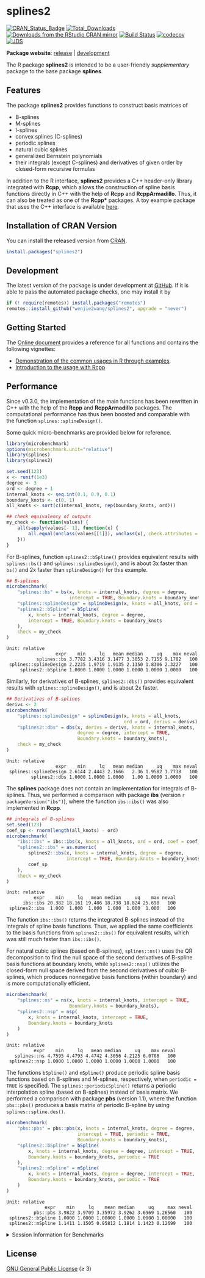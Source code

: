 splines2
================

[![CRAN_Status_Badge](https://www.r-pkg.org/badges/version/splines2)](https://CRAN.R-project.org/package=splines2)
[![Total_Downloads](https://cranlogs.r-pkg.org/badges/grand-total/splines2)](https://CRAN.R-project.org/package=splines2)
[![Downloads from the RStudio CRAN
mirror](https://cranlogs.r-pkg.org/badges/splines2)](https://CRAN.R-project.org/package=splines2)
[![Build
Status](https://github.com/wenjie2wang/splines2/workflows/R-CMD-check/badge.svg)](https://github.com/wenjie2wang/splines2/actions)
[![codecov](https://codecov.io/gh/wenjie2wang/splines2/branch/main/graph/badge.svg)](https://app.codecov.io/gh/wenjie2wang/splines2)
[![JDS](https://img.shields.io/badge/JDS-10.6339%2F21--JDS1020-brightgreen)](https://doi.org/10.6339/21-JDS1020)

**Package website**: [release](https://wwenjie.org/splines2) \|
[development](https://wwenjie.org/splines2/dev)

The R package **splines2** is intended to be a user-friendly
*supplementary* package to the base package **splines**.

## Features

The package **splines2** provides functions to construct basis matrices
of

- B-splines
- M-splines
- I-splines
- convex splines (C-splines)
- periodic splines
- natural cubic splines
- generalized Bernstein polynomials
- their integrals (except C-splines) and derivatives of given order by
  closed-form recursive formulas

In addition to the R interface, **splines2** provides a C++ header-only
library integrated with **Rcpp**, which allows the construction of
spline basis functions directly in C++ with the help of **Rcpp** and
**RcppArmadillo**. Thus, it can also be treated as one of the **Rcpp\***
packages. A toy example package that uses the C++ interface is available
[here](https://github.com/wenjie2wang/example-pkg-Rcpp-splines2).

## Installation of CRAN Version

You can install the released version from
[CRAN](https://CRAN.R-project.org/package=splines2).

``` r
install.packages("splines2")
```

## Development

The latest version of the package is under development at
[GitHub](https://github.com/wenjie2wang/splines2). If it is able to pass
the automated package checks, one may install it by

``` r
if (! require(remotes)) install.packages("remotes")
remotes::install_github("wenjie2wang/splines2", upgrade = "never")
```

## Getting Started

The [Online document](https://wwenjie.org/splines2) provides a reference
for all functions and contains the following vignettes:

- [Demonstration of the common usages in R through
  examples](https://wwenjie.org/splines2/articles/splines2-intro).
- [Introduction to the usage with
  Rcpp](https://wwenjie.org/splines2/articles/splines2-wi-rcpp)

## Performance

Since v0.3.0, the implementation of the main functions has been
rewritten in C++ with the help of the **Rcpp** and **RcppArmadillo**
packages. The computational performance has thus been boosted and
comparable with the function `splines::splineDesign()`.

Some quick micro-benchmarks are provided below for reference.

``` r
library(microbenchmark)
options(microbenchmark.unit="relative")
library(splines)
library(splines2)

set.seed(123)
x <- runif(1e3)
degree <- 3
ord <- degree + 1
internal_knots <- seq.int(0.1, 0.9, 0.1)
boundary_knots <- c(0, 1)
all_knots <- sort(c(internal_knots, rep(boundary_knots, ord)))

## check equivalency of outputs
my_check <- function(values) {
    all(sapply(values[- 1], function(x) {
        all.equal(unclass(values[[1]]), unclass(x), check.attributes = FALSE)
    }))
}
```

For B-splines, function `splines2::bSpline()` provides equivalent
results with `splines::bs()` and `splines::splineDesign()`, and is about
3x faster than `bs()` and 2x faster than `splineDesign()` for this
example.

``` r
## B-splines
microbenchmark(
    "splines::bs" = bs(x, knots = internal_knots, degree = degree,
                       intercept = TRUE, Boundary.knots = boundary_knots),
    "splines::splineDesign" = splineDesign(x, knots = all_knots, ord = ord),
    "splines2::bSpline" = bSpline(
        x, knots = internal_knots, degree = degree,
        intercept = TRUE, Boundary.knots = boundary_knots
    ),
    check = my_check
)
```

    Unit: relative
                      expr    min     lq   mean median     uq    max neval
               splines::bs 3.7782 3.4316 3.1477 3.3053 2.7155 9.1782   100
     splines::splineDesign 2.2235 1.9719 1.9135 2.1350 1.8306 2.3227   100
         splines2::bSpline 1.0000 1.0000 1.0000 1.0000 1.0000 1.0000   100

Similarly, for derivatives of B-splines, `splines2::dbs()` provides
equivalent results with `splines::splineDesign()`, and is about 2x
faster.

``` r
## Derivatives of B-splines
derivs <- 2
microbenchmark(
    "splines::splineDesign" = splineDesign(x, knots = all_knots,
                                           ord = ord, derivs = derivs),
    "splines2::dbs" = dbs(x, derivs = derivs, knots = internal_knots,
                          degree = degree, intercept = TRUE,
                          Boundary.knots = boundary_knots),
    check = my_check
)
```

    Unit: relative
                      expr    min     lq   mean median     uq    max neval
     splines::splineDesign 2.6144 2.4443 2.1666   2.36 1.9582 1.7738   100
             splines2::dbs 1.0000 1.0000 1.0000   1.00 1.0000 1.0000   100

The **splines** package does not contain an implementation for integrals
of B-splines. Thus, we performed a comparison with package **ibs**
(version `r packageVersion("ibs")`), where the function `ibs::ibs()` was
also implemented in **Rcpp**.

``` r
## integrals of B-splines
set.seed(123)
coef_sp <- rnorm(length(all_knots) - ord)
microbenchmark(
    "ibs::ibs" = ibs::ibs(x, knots = all_knots, ord = ord, coef = coef_sp),
    "splines2::ibs" = as.numeric(
        splines2::ibs(x, knots = internal_knots, degree = degree,
                      intercept = TRUE, Boundary.knots = boundary_knots) %*%
        coef_sp
    ),
    check = my_check
)
```

    Unit: relative
              expr    min     lq   mean median     uq    max neval
          ibs::ibs 20.382 18.161 19.486 18.738 18.824 25.698   100
     splines2::ibs  1.000  1.000  1.000  1.000  1.000  1.000   100

The function `ibs::ibs()` returns the integrated B-splines instead of
the integrals of spline basis functions. Thus, we applied the same
coefficients to the basis functions from `splines2::ibs()` for
equivalent results, which was still much faster than `ibs::ibs()`.

For natural cubic splines (based on B-splines), `splines::ns()` uses the
QR decomposition to find the null space of the second derivatives of
B-spline basis functions at boundary knots, while `splines2::nsp()`
utilizes the closed-form null space derived from the second derivatives
of cubic B-splines, which produces nonnegative basis functions (within
boundary) and is more computationally efficient.

``` r
microbenchmark(
    "splines::ns" = ns(x, knots = internal_knots, intercept = TRUE,
                       Boundary.knots = boundary_knots),
    "splines2::nsp" = nsp(
        x, knots = internal_knots, intercept = TRUE,
        Boundary.knots = boundary_knots
    )
)
```

    Unit: relative
              expr    min     lq   mean median     uq    max neval
       splines::ns 4.7595 4.4793 4.4742 4.3056 4.2125 6.0708   100
     splines2::nsp 1.0000 1.0000 1.0000 1.0000 1.0000 1.0000   100

The functions `bSpline()` and `mSpline()` produce periodic spline basis
functions based on B-splines and M-splines, respectively, when
`periodic = TRUE` is specified. The `splines::periodicSpline()` returns
a periodic interpolation spline (based on B-splines) instead of basis
matrix. We performed a comparison with package **pbs** (version 1.1),
where the function `pbs::pbs()` produces a basis matrix of periodic
B-spline by using `splines::spline.des()`.

``` r
microbenchmark(
    "pbs::pbs" = pbs::pbs(x, knots = internal_knots, degree = degree,
                          intercept = TRUE, periodic = TRUE,
                          Boundary.knots = boundary_knots),
    "splines2::bSpline" = bSpline(
        x, knots = internal_knots, degree = degree, intercept = TRUE,
        Boundary.knots = boundary_knots, periodic = TRUE
    ),
    "splines2::mSpline" = mSpline(
        x, knots = internal_knots, degree = degree, intercept = TRUE,
        Boundary.knots = boundary_knots, periodic = TRUE
    )
)
```

    Unit: relative
                  expr    min     lq    mean median     uq     max neval
              pbs::pbs 3.9822 3.9709 3.35972 3.9262 3.6969 1.26560   100
     splines2::bSpline 1.0000 1.0000 1.00000 1.0000 1.0000 1.00000   100
     splines2::mSpline 1.1411 1.1505 0.95812 1.1814 1.1423 0.12699   100

<details>
<summary>
Session Information for Benchmarks
</summary>

``` r
sessionInfo()
```

    R version 4.3.1 (2023-06-16)
    Platform: x86_64-pc-linux-gnu (64-bit)
    Running under: Arch Linux

    Matrix products: default
    BLAS/LAPACK: /usr/lib/libopenblas.so.0.3;  LAPACK version 3.11.0

    locale:
     [1] LC_CTYPE=en_US.UTF-8       LC_NUMERIC=C               LC_TIME=en_US.UTF-8       
     [4] LC_COLLATE=en_US.UTF-8     LC_MONETARY=en_US.UTF-8    LC_MESSAGES=en_US.UTF-8   
     [7] LC_PAPER=en_US.UTF-8       LC_NAME=C                  LC_ADDRESS=C              
    [10] LC_TELEPHONE=C             LC_MEASUREMENT=en_US.UTF-8 LC_IDENTIFICATION=C       

    time zone: America/New_York
    tzcode source: system (glibc)

    attached base packages:
    [1] splines   stats     graphics  grDevices utils     datasets  methods   base     

    other attached packages:
    [1] splines2_0.5.1.9000   microbenchmark_1.4.10

    loaded via a namespace (and not attached):
     [1] digest_0.6.31    codetools_0.2-19 ibs_1.4          fastmap_1.1.1    xfun_0.39       
     [6] pbs_1.1          knitr_1.43       htmltools_0.5.5  rmarkdown_2.21   cli_3.6.0       
    [11] compiler_4.3.1   tools_4.3.1      evaluate_0.21    Rcpp_1.0.10      yaml_2.3.7      
    [16] rlang_1.1.1     

</details>

## License

[GNU General Public License](https://www.gnu.org/licenses/) (≥ 3)
